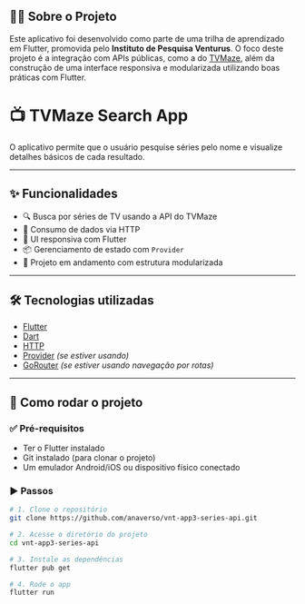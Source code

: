 ## 👩‍💻 Sobre o Projeto

Este aplicativo foi desenvolvido como parte de uma trilha de aprendizado em Flutter, promovida pelo **Instituto de Pesquisa Venturus**. O foco deste projeto é a integração com APIs públicas, como a do [TVMaze](https://www.tvmaze.com/api), além da construção de uma interface responsiva e modularizada utilizando boas práticas com Flutter.


# 📺 TVMaze Search App

O aplicativo permite que o usuário pesquise séries pelo nome e visualize detalhes básicos de cada resultado.

---

## ✨ Funcionalidades

- 🔍 Busca por séries de TV usando a API do TVMaze
- 📡 Consumo de dados via HTTP
- 📱 UI responsiva com Flutter
- 📦 Gerenciamento de estado com `Provider` 
- 🧪 Projeto em andamento com estrutura modularizada

---

## 🛠 Tecnologias utilizadas

- [Flutter](https://flutter.dev/)
- [Dart](https://dart.dev/)
- [HTTP](https://pub.dev/packages/http)
- [Provider](https://pub.dev/packages/provider) *(se estiver usando)*
- [GoRouter](https://pub.dev/packages/go_router) *(se estiver usando navegação por rotas)*

---

## 🚀 Como rodar o projeto

### ✅ Pré-requisitos

- Ter o Flutter instalado
- Git instalado (para clonar o projeto)
- Um emulador Android/iOS ou dispositivo físico conectado

### ▶️ Passos

```bash
# 1. Clone o repositório
git clone https://github.com/anaverso/vnt-app3-series-api.git

# 2. Acesse o diretório do projeto
cd vnt-app3-series-api

# 3. Instale as dependências
flutter pub get

# 4. Rode o app
flutter run
